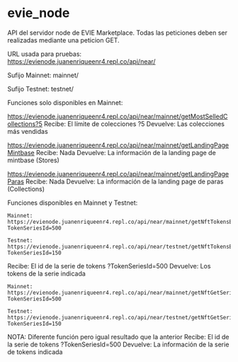 # evie_node

API del servidor node de EVIE Marketplace.
Todas las peticiones deben ser realizadas mediante una peticion GET.

URL usada para pruebas:
https://evienode.juanenriqueenr4.repl.co/api/near/

Sufijo Mainnet:
mainnet/

Sufijo Testnet:
testnet/

Funciones solo disponibles en Mainnet:

https://evienode.juanenriqueenr4.repl.co/api/near/mainnet/getMostSelledCollections?5
Recibe: El límite de colecciones
?5
Devuelve: Las colecciones más vendidas

https://evienode.juanenriqueenr4.repl.co/api/near/mainnet/getLandingPageMintbase
Recibe: Nada
Devuelve: La información de la landing page de mintbase (Stores)

https://evienode.juanenriqueenr4.repl.co/api/near/mainnet/getLandingPageParas
Recibe: Nada
Devuelve: La información de la landing page de paras (Collections)

Funciones disponibles en Mainnet y Testnet:

```
Mainnet:
https://evienode.juanenriqueenr4.repl.co/api/near/mainnet/getNftTokensBySeries?TokenSeriesId=500
```
```
Testnet:
https://evienode.juanenriqueenr4.repl.co/api/near/testnet/getNftTokensBySeries?TokenSeriesId=150
```
Recibe: El id de la serie de tokens
?TokenSeriesId=500
Devuelve: Los tokens de la serie indicada

```
Mainnet:
https://evienode.juanenriqueenr4.repl.co/api/near/mainnet/getNftGetSeriesSingle?TokenSeriesId=500
```
```
Testnet:
https://evienode.juanenriqueenr4.repl.co/api/near/testnet/getNftGetSeriesSingle?TokenSeriesId=150
```
NOTA: Diferente función pero igual resultado que la anterior
Recibe: El id de la serie de tokens
?TokenSeriesId=500
Devuelve: La información de la serie de tokens indicada

